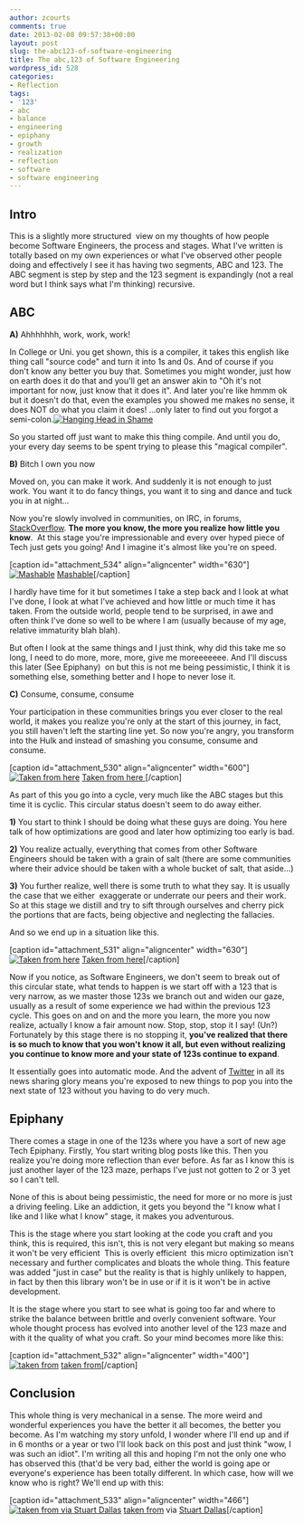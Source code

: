 ```yaml
---
author: zcourts
comments: true
date: 2013-02-08 09:57:38+00:00
layout: post
slug: the-abc123-of-software-engineering
title: The abc,123 of Software Engineering
wordpress_id: 528
categories:
- Reflection
tags:
- '123'
- abc
- balance
- engineering
- epiphany
- growth
- realization
- reflection
- software
- software engineering
---
```


## Intro


This is a slightly more structured  view on my thoughts of how people become Software Engineers, the process and stages. What I've written is totally based on my own experiences or what I've observed other people doing and effectively I see it has having two segments, ABC and 123. The ABC segment is step by step and the 123 segment is expandingly (not a real word but I think says what I'm thinking) recursive.<!-- more -->


## ABC


**A)** Ahhhhhhh, work, work, work!


In College or Uni. you get shown, this is a compiler, it takes this english like thing call "source code" and turn it into 1s and 0s. And of course if you don't know any better you buy that. Sometimes you might wonder, just how on earth does it do that and you'll get an answer akin to "Oh it's not important for now, just know that it does it". And later you're like hmmm ok but it doesn't do that, even the examples you showed me makes no sense, it does NOT do what you claim it does! ...only later to find out you forgot a semi-colon.[![Hanging Head in Shame](http://crlog.files.wordpress.com/2013/02/hanging-head-in-shame.jpg)](http://crlog.files.wordpress.com/2013/02/hanging-head-in-shame.jpg)


So you started off just want to make this thing compile. And until you do, your every day seems to be spent trying to please this "magical compiler".

**B)** Bitch I own you now

Moved on, you can make it work. And suddenly it is not enough to just work. You want it to do fancy things, you want it to sing and dance and tuck you in at night...

Now you're slowly involved in communities, on IRC, in forums, [StackOverflow](http://stackoverflow.com/). **The more you know, the more you realize how little you know**.  At this stage you're impressionable and every over hyped piece of Tech just gets you going! And I imagine it's almost like you're on speed.

[caption id="attachment_534" align="aligncenter" width="630"][![Mashable](http://crlog.files.wordpress.com/2013/02/should-google-rank-sites-based-on-speed-607ae11863.jpg)](http://crlog.files.wordpress.com/2013/02/should-google-rank-sites-based-on-speed-607ae11863.jpg) [Mashable](http://mashable.com/2009/11/15/google-ranking-speed/)[/caption]

I hardly have time for it but sometimes I take a step back and I look at what I've done, I look at what I've achieved and how little or much time it has taken.
From the outside world, people tend to be surprised, in awe and often think I've done so well to be where I am (usually because of my age, relative immaturity blah blah).

But often I look at the same things and I just think, why did this take me so long, I need to do more, more, more, give me moreeeeeee. And I'll discuss this later (See Epiphany)  on but this is not me being pessimistic, I think it is something else, something better and I hope to never lose it.

**C)** Consume, consume, consume

Your participation in these communities brings you ever closer to the real world, it makes you realize you're only at the start of this journey, in fact, you still haven't left the starting line yet. So now you're angry, you transform into the Hulk and instead of smashing you consume, consume and consume.

[caption id="attachment_530" align="aligncenter" width="600"][![Taken from here ](http://crlog.files.wordpress.com/2013/02/hulkimage__span.jpg)](http://crlog.files.wordpress.com/2013/02/hulkimage__span.jpg) [Taken from here ](http://filmcrithulk.wordpress.com/)[/caption]

As part of this you go into a cycle, very much like the ABC stages but this time it is cyclic. This circular status doesn't seem to do away either.

**1)** You start to think I should be doing what these guys are doing. You here talk of how optimizations are good and later how optimizing too early is bad.

**2)** You realize actually, everything that comes from other Software Engineers should be taken with a grain of salt (there are some communities where their advice should be taken with a whole bucket of salt, that aside...)

**3)** You further realize, well there is some truth to what they say. It is usually the case that we either  exaggerate or underrate our peers and their work. So at this stage we distill and try to sift through ourselves and cherry pick the portions that are facts, being objective and neglecting the fallacies.

And so we end up in a situation like this.

[caption id="attachment_531" align="aligncenter" width="630"][![Taken from here](http://crlog.files.wordpress.com/2013/02/circularmaze-800x800.jpg)](http://crlog.files.wordpress.com/2013/02/circularmaze-800x800.jpg) [Taken from here](http://www.projectplaygrounds.co.uk/maze-circle-3m)[/caption]

Now if you notice, as Software Engineers, we don't seem to break out of this circular state, what tends to happen is we start off with a 123 that is very narrow, as we master those 123s we branch out and widen our gaze, usually as a result of some experience we had within the previous 123 cycle. This goes on and on and the more you learn, the more you now realize, actually I know a fair amount now. Stop, stop, stop it I say! (Un?) Fortunately by this stage there is no stopping it, **you've realized that there is so much to know that you won't know it all, but even without realizing you continue to know more and your state of 123s continue to expand**.

It essentially goes into automatic mode. And the advent of [Twitter](https://twitter.com/) in all its news sharing glory means you're exposed to new things to pop you into the next state of 123 without you having to do very much.


## Epiphany


There comes a stage in one of the 123s where you have a sort of new age Tech Epiphany. Firstly, You start writing blog posts like this. Then you realize you're doing more reflection than ever before. As far as I know this is just another layer of the 123 maze, perhaps I've just not gotten to 2 or 3 yet so I can't tell.

None of this is about being pessimistic, the need for more or no more is just a driving feeling. Like an addiction, it gets you beyond the "I know what I like and I like what I know" stage, it makes you adventurous.

This is the stage where you start looking at the code you craft and you think, this is required, this isn't, this is not very elegant but making so means it won't be very efficient  This is overly efficient  this micro optimization isn't necessary and further complicates and bloats the whole thing. This feature was added "just in case" but the reality is that is highly unlikely to happen, in fact by then this library won't be in use or if it is it won't be in active development.

It is the stage where you start to see what is going too far and where to strike the balance between brittle and overly convenient software. Your whole thought process has evolved into another level of the 123 maze and with it the quality of what you craft. So your mind becomes more like this:

[caption id="attachment_532" align="aligncenter" width="400"][![ taken from](http://crlog.files.wordpress.com/2013/02/article-new_ehow_images_a07_j9_mh_ideas-beach-bachelorette-party-800x800.jpg)](http://crlog.files.wordpress.com/2013/02/article-new_ehow_images_a07_j9_mh_ideas-beach-bachelorette-party-800x800.jpg) [ taken from](http://www.ehow.com/info_7972561_ideas-beach-bachelorette-party.html)[/caption]


## Conclusion


This whole thing is very mechanical in a sense. The more weird and wonderful experiences you have the better it all becomes, the better you become. As I'm watching my story unfold, I wonder where I'll end up and if in 6 months or a year or two I'll look back on this post and just think "wow, I was such an idiot". I'm writing all this and hoping I'm not the only one who has observed this (that'd be very bad, either the world is going ape or everyone's experience has been totally different. In which case, how will we know who is right?
We'll end up with this:

[caption id="attachment_533" align="aligncenter" width="466"][![ taken from via Stuart Dallas](http://crlog.files.wordpress.com/2013/02/debugger.png)](http://crlog.files.wordpress.com/2013/02/debugger.png) [ taken from](http://imgs.xkcd.com/comics/debugger.png) via [Stuart Dallas](https://twitter.com/stut)[/caption]

